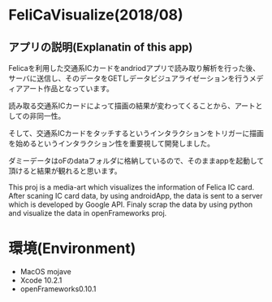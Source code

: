 # FeliCaVisualize(2018/08)

## アプリの説明(Explanatin of this app)
Felicaを利用した交通系ICカードをandriodアプリで読み取り解析を行った後、サーバに送信し、そのデータをGETしデータビジュアライゼーションを行うメディアアート作品となっています。

読み取る交通系ICカードによって描画の結果が変わってくることから、アートとしての非同一性。

そして、交通系ICカードをタッチするというインタラクションをトリガーに描画を始めるというインタラクション性を重要視して開発しました。

ダミーデータはoFのdataフォルダに格納しているので、そのままappを起動して頂けると結果が観れると思います。

This proj is a media-art which visualizes the information of Felica IC card. After scaning IC card data, by using androidApp, the data is sent to a server which is developed by Google API. Finaly scrap the data by using python and visualize the data in openFrameworks proj.

# 環境(Environment)
* MacOS mojave
* Xcode 10.2.1
* openFrameworks0.10.1

